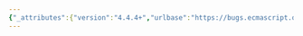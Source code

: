 ```yaml
---
{"_attributes":{"version":"4.4.4+","urlbase":"https://bugs.ecmascript.org/","maintainer":"dherman@mozilla.com"},"bug":{"bug_id":3109,"creation_ts":"2014-08-07 06:05:00 -0700","short_desc":"Typo in 20.3.1.5","delta_ts":"2014-08-25 08:29:25 -0700","product":"Draft for 6th Edition","component":"editorial issue","version":"Rev 26: July 18, 2014 Draft","rep_platform":"All","op_sys":"All","bug_status":"RESOLVED","resolution":"FIXED","priority":"Normal","bug_severity":"enhancement","everconfirmed":true,"reporter":{"uid":"mathias","name":"Mathias Bynens"},"assigned_to":{"uid":"allen","name":"Allen Wirfs-Brock"},"cc":"mathias","long_desc":[{"commentid":9705,"comment_count":0,"who":{"uid":"mathias","name":"Mathias Bynens"},"bug_when":"2014-08-07 06:05:56 -0700","thetext":"https://people.mozilla.org/~jorendorff/es6-draft.html#sec-date-number\n\n> A date number is identified by an integer in the range 1 through 31, inclusive. The mapping DateFromTime(t) from a time value t to a month number is defined by […]\n\ns/month number/date number/"},{"commentid":9711,"comment_count":1,"who":{"uid":"allen","name":"Allen Wirfs-Brock"},"bug_when":"2014-08-07 13:34:10 -0700","thetext":"fixed section number in title"},{"commentid":9712,"comment_count":2,"who":{"uid":"allen","name":"Allen Wirfs-Brock"},"bug_when":"2014-08-07 13:42:08 -0700","thetext":"fixed in rev27 editor's draft\n\nCongratulations, that error goes all the way back to the ES 1 spec."},{"commentid":9713,"comment_count":3,"who":{"uid":"mathias","name":"Mathias Bynens"},"bug_when":"2014-08-07 13:51:27 -0700","thetext":"(In reply to Allen Wirfs-Brock from comment #2)\n> Congratulations, that error goes all the way back to the ES 1 spec.\n\nAchievement unlocked!"},{"commentid":9915,"comment_count":4,"who":{"uid":"allen","name":"Allen Wirfs-Brock"},"bug_when":"2014-08-25 08:29:25 -0700","thetext":"fixed in rev27 draft"}]}}
---
```

